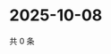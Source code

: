 # 2025-10-08

共 0 条

<!-- BEGIN ZHIHUQUESTIONS -->
<!-- 最后更新时间 Wed Oct 08 2025 21:23:32 GMT+0800 (China Standard Time) -->

<!-- END ZHIHUQUESTIONS -->
